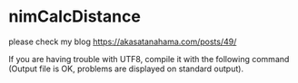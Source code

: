 # nimCalcDistance

please check my blog https://akasatanahama.com/posts/49/

If you are having trouble with UTF8, compile it with the following command (Output file is OK, problems are displayed on standard output).

~~~ nim c -r -d:ustringPythonic calc_distance.nim ~~~
